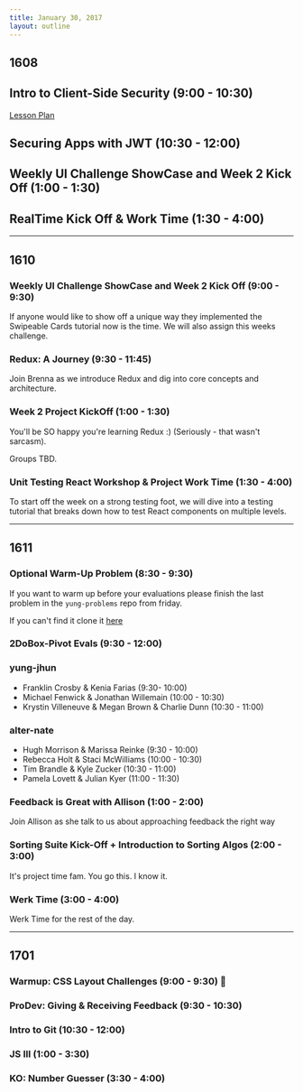 ```yaml
---
title: January 30, 2017
layout: outline
---
```


## 1608

## Intro to Client-Side Security (9:00 - 10:30)

[Lesson Plan](http://frontend.turing.io/lessons/client-side-security.html)

## Securing Apps with JWT (10:30 - 12:00)

## Weekly UI Challenge ShowCase and Week 2 Kick Off (1:00 - 1:30)

## RealTime Kick Off & Work Time (1:30 - 4:00)

***

## 1610

### Weekly UI Challenge ShowCase and Week 2 Kick Off (9:00 - 9:30)
If anyone would like to show off a unique way they implemented the Swipeable Cards tutorial now is the time. We will also assign this weeks challenge.

### Redux: A Journey (9:30 - 11:45)
Join Brenna as we introduce Redux and dig into core concepts and architecture.

### Week 2 Project KickOff (1:00 - 1:30)
You'll be SO happy you're learning Redux :) (Seriously - that wasn't sarcasm).  

Groups TBD.

### Unit Testing React Workshop & Project Work Time (1:30 - 4:00)
To start off the week on a strong testing foot, we will dive into a testing tutorial that breaks down how to test React components on multiple levels.

***

## 1611

### Optional Warm-Up Problem (8:30 - 9:30)

If you want to warm up before your evaluations please finish the last problem in the `yung-problems` repo from friday.

If you can't find it clone it [here](https://github.com/joshuajhun/yung-challenges)

### 2DoBox-Pivot Evals (9:30 - 12:00)

### yung-jhun

* Franklin Crosby & Kenia Farias (9:30- 10:00)
* Michael Fenwick & Jonathan Willemain (10:00 - 10:30)
* Krystin Villeneuve & Megan Brown & Charlie Dunn (10:30 - 11:00)

### alter-nate

* Hugh Morrison & Marissa Reinke (9:30 - 10:00)
* Rebecca Holt & Staci McWilliams (10:00 - 10:30)
* Tim Brandle & Kyle Zucker (10:30 - 11:00)
* Pamela Lovett & Julian Kyer (11:00 - 11:30)

### Feedback is Great with Allison (1:00 - 2:00)

Join Allison as she talk to us about approaching feedback the right way

### Sorting Suite Kick-Off + Introduction to Sorting Algos (2:00 - 3:00)

It's project time fam.
You go this.
I know it.

### Werk Time (3:00 - 4:00)

Werk Time for the rest of the day.

***

## 1701

### Warmup: CSS Layout Challenges (9:00 - 9:30) :muscle:

### ProDev: Giving & Receiving Feedback (9:30 - 10:30)

### Intro to Git (10:30 - 12:00)

### JS III (1:00 - 3:30)

### KO: Number Guesser (3:30 - 4:00)
